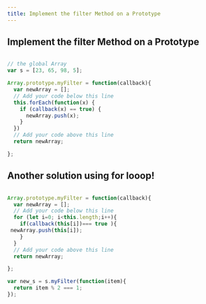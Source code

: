 ```yaml
---
title: Implement the filter Method on a Prototype
---
```

## Implement the filter Method on a Prototype

```javascript

// the global Array
var s = [23, 65, 98, 5];

Array.prototype.myFilter = function(callback){
  var newArray = [];
  // Add your code below this line
  this.forEach(function(x) {
    if (callback(x) == true) {
      newArray.push(x);
    }
  })
  // Add your code above this line
  return newArray;

};

```

## Another solution using for looop!

```javascript

Array.prototype.myFilter = function(callback){
  var newArray = [];
  // Add your code below this line
  for (let i=0; i<this.length;i++){
    if(callback(this[i])=== true ){
 newArray.push(this[i]);
    }
  }
  // Add your code above this line
  return newArray;

};

var new_s = s.myFilter(function(item){
  return item % 2 === 1;
});

```
